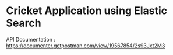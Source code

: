 # Cricket Application using Elastic Search
API Documentation : https://documenter.getpostman.com/view/19567854/2s93Jxt2M3
